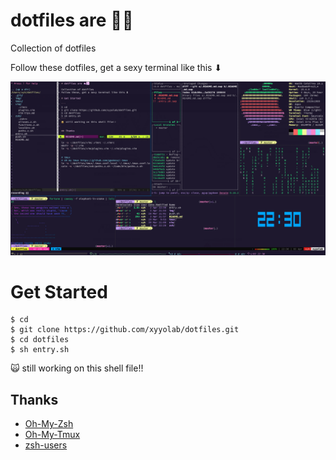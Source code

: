 # dotfiles are 🦄🦄

Collection of dotfiles

Follow these dotfiles, get a sexy terminal like this ⬇︎

![terminal](./src/terminal.png)


# Get Started


```
$ cd 
$ git clone https://github.com/xyyolab/dotfiles.git
$ cd dotfiles
$ sh entry.sh
```

🙀 still working on this shell file!!


## Thanks

 - [Oh-My-Zsh](https://github.com/ohmyzsh/ohmyzsh)
 - [Oh-My-Tmux](https://github.com/gpakosz/.tmux)
 - [zsh-users](https://github.com/zsh-users)

